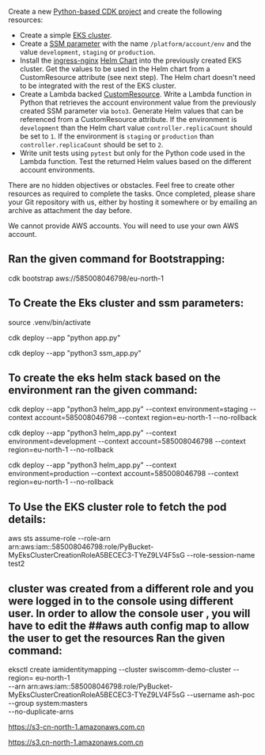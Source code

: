 Create a new [Python-based CDK project](https://docs.aws.amazon.com/cdk/v2/guide/work-with-cdk-python.html) and create the following resources:
- Create a simple [EKS cluster](https://docs.aws.amazon.com/cdk/api/v2/docs/aws-cdk-lib.aws_eks-readme.html).
- Create a [SSM parameter](https://docs.aws.amazon.com/cdk/api/v2/docs/aws-cdk-lib.aws_ssm-readme.html) with the name `/platform/account/env` and the value `development`, `staging` or `production`.
- Install the [ingress-nginx](https://artifacthub.io/packages/helm/ingress-nginx/ingress-nginx) [Helm Chart](https://docs.aws.amazon.com/cdk/api/v2/docs/aws-cdk-lib.aws_eks.HelmChart.html) into the previously created EKS cluster. Get the values to be used in the Helm chart from a CustomResource attribute (see next step). The Helm chart doesn't need to be integrated with the rest of the EKS cluster.
- Create a Lambda backed [CustomResource](https://docs.aws.amazon.com/cdk/api/v2/docs/aws-cdk-lib.CustomResource.html). Write a Lambda function in Python that retrieves the account environment value from the previously created SSM parameter via `boto3`. Generate Helm values that can be referenced from a CustomResource attribute. If the environment is `development` than the Helm chart value `controller.replicaCount` should be set to `1`. If the environment is `staging` or `production` than `controller.replicaCount` should be set to `2`.
- Write unit tests using `pytest` but only for the Python code used in the Lambda function. Test the returned Helm values based on the different account environments.

There are no hidden objectives or obstacles. Feel free to create other resources as required to complete the tasks. Once completed, please share your Git repository with us, either by hosting it somewhere or by emailing an archive as attachment the day before.

We cannot provide AWS accounts. You will need to use your own AWS account.

## Ran the given command for Bootstrapping:
cdk bootstrap aws://585008046798/eu-north-1

## To Create the Eks cluster and ssm parameters:
source .venv/bin/activate

 cdk deploy  --app "python app.py"

 cdk deploy --app "python3 ssm_app.py"


## To create the eks helm stack based on the environment ran the given command:

cdk deploy --app "python3 helm_app.py" --context environment=staging --context account=585008046798 --context region=eu-north-1 --no-rollback

cdk deploy --app "python3 helm_app.py" --context environment=development --context account=585008046798 --context region=eu-north-1 --no-rollback

cdk deploy --app "python3 helm_app.py" --context environment=production --context account=585008046798 --context region=eu-north-1 --no-rollback


## To Use the EKS cluster role to fetch the pod details:
aws sts assume-role --role-arn arn:aws:iam::585008046798:role/PyBucket-MyEksClusterCreationRoleA5BECEC3-TYeZ9LV4F5sG --role-session-name test2


 ## cluster was created from a different role and you were logged in to the console using different user. In order to allow the console user , you will have to edit the ##aws auth config map to allow the user to get the resources Ran the given command:

eksctl create iamidentitymapping --cluster swiscomm-demo-cluster --region= eu-north-1 \
--arn arn:aws:iam::585008046798:role/PyBucket-MyEksClusterCreationRoleA5BECEC3-TYeZ9LV4F5sG --username ash-poc --group system:masters \
--no-duplicate-arns

https://s3-cn-north-1.amazonaws.com.cn

https://s3.cn-north-1.amazonaws.com.cn
